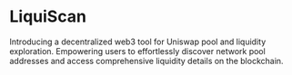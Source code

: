 # LiquiScan
Introducing a decentralized web3 tool for Uniswap pool and liquidity exploration. Empowering users to effortlessly discover network pool addresses and access comprehensive liquidity details on the blockchain.
